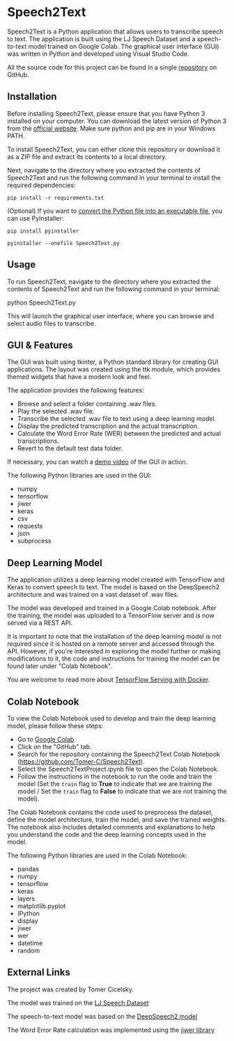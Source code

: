 # Speech2Text
Speech2Text is a Python application that allows users to transcribe speech to text. The application is built using the LJ Speech Dataset and a speech-to-text model trained on Google Colab. The graphical user interface (GUI) was written in Python and developed using Visual Studio Code.

All the source code for this project can be found in a single [repository](https://github.com/Tomer-C/Speech2Text) on GitHub.

## Installation
Before installing Speech2Text, please ensure that you have Python 3 installed on your computer. You can download the latest version of Python 3 from the [official website](https://www.python.org/downloads/). Make sure python and pip are in your Windows PATH.

To install Speech2Text, you can either clone this repository or download it as a ZIP file and extract its contents to a local directory.

Next, navigate to the directory where you extracted the contents of Speech2Text and run the following command in your terminal to install the required dependencies:

    pip install -r requirements.txt

(Optional) If you want to [convert the Python file into an executable file](https://datatofish.com/executable-pyinstaller/), you can use PyInstaller:

    pip install pyinstaller

    pyinstaller --onefile Speech2Text.py

## Usage
To run Speech2Text, navigate to the directory where you extracted the contents of Speech2Text and run the following command in your terminal:

python Speech2Text.py

This will launch the graphical user interface, where you can browse and select audio files to transcribe.

## GUI & Features
The GUI was built using tkinter, a Python standard library for creating GUI applications. The layout was created using the ttk module, which provides themed widgets that have a modern look and feel.

The application provides the following features:

- Browse and select a folder containing .wav files.
- Play the selected .wav file.
- Transcribe the selected .wav file to text using a deep learning model.
- Display the predicted transcription and the actual transcription.
- Calculate the Word Error Rate (WER) between the predicted and actual transcriptions.
- Revert to the default test data folder.

If necessary, you can watch a [demo video](https://photos.app.goo.gl/x7U4pi4uTHUZ5qpXA) of the GUI in action.

The following Python libraries are used in the GUI:
- numpy
- tensorflow
- jiwer
- keras
- csv
- requests
- json
- subprocess

## Deep Learning Model
The application utilizes a deep learning model created with TensorFlow and Keras to convert speech to text. The model is based on the DeepSpeech2 architecture and was trained on a vast dataset of .wav files.

The model was developed and trained in a Google Colab notebook. After the training, the model was uploaded to a TensorFlow server and is now served via a REST API.

It is important to note that the installation of the deep learning model is not required since it is hosted on a remote server and accessed through the API. However, if you're interested in exploring the model further or making modifications to it, the code and instructions for training the model can be found later under "Colab Notebook".

You are welcome to read more about [TensorFlow Serving with Docker](https://github.com/tensorflow/serving/blob/master/tensorflow_serving/g3doc/docker.md).

## Colab Notebook
To view the Colab Notebook used to develop and train the deep learning model, please follow these steps:

- Go to [Google Colab](https://colab.research.google.com/).
- Click on the "GitHub" tab.
- Search for the repository containing the Speech2Text Colab Notebook (https://github.com/Tomer-C/Speech2Text).
- Select the Speech2TextProject.ipynb file to open the Colab Notebook.
- Follow the instructions in the notebook to run the code and train the model
  (Set the `train` flag to **True** to indicate that we are training the model / Set the `train` flag to **False** to indicate that we are not training the model).

The Colab Notebook contains the code used to preprocess the dataset, define the model architecture, train the model, and save the trained weights. The notebook also includes detailed comments and explanations to help you understand the code and the deep learning concepts used in the model.

The following Python libraries are used in the Colab Notebook:
- pandas
- numpy
- tensorflow
- keras
- layers
- matplotlib.pyplot
- IPython
- display
- jiwer
- wer
- datetime
- random

## External Links
The project was created by Tomer Cicelsky.

The model was trained on the [LJ Speech Dataset](https://keithito.com/LJ-Speech-Dataset/)

The speech-to-text model was based on the [DeepSpeech2 model](https://nvidia.github.io/OpenSeq2Seq/html/speech-recognition/deepspeech2.html)

The Word Error Rate calculation was implemented using the [jiwer library](https://pypi.org/project/jiwer/)


